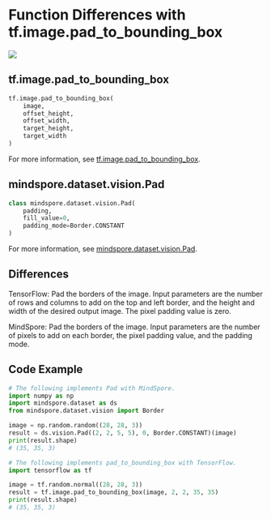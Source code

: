# Function Differences with tf.image.pad_to_bounding_box

<a href="https://gitee.com/mindspore/docs/blob/r1.10/docs/mindspore/source_en/note/api_mapping/tensorflow_diff/pad_to_bounding_box.md" target="_blank"><img src="https://mindspore-website.obs.cn-north-4.myhuaweicloud.com/website-images/r1.10/resource/_static/logo_source_en.png"></a>

## tf.image.pad_to_bounding_box

```python
tf.image.pad_to_bounding_box(
    image,
    offset_height,
    offset_width,
    target_height,
    target_width
)
```

For more information, see [tf.image.pad_to_bounding_box](https://www.tensorflow.org/versions/r1.15/api_docs/python/tf/image/pad_to_bounding_box).

## mindspore.dataset.vision.Pad

```python
class mindspore.dataset.vision.Pad(
    padding,
    fill_value=0,
    padding_mode=Border.CONSTANT
)
```

For more information, see [mindspore.dataset.vision.Pad](https://mindspore.cn/docs/en/r1.10/api_python/dataset_vision/mindspore.dataset.vision.Pad.html#mindspore.dataset.vision.Pad).

## Differences

TensorFlow: Pad the borders of the image. Input parameters are the number of rows and columns to add on the top and left border, and the height and width of the desired output image. The pixel padding value is zero.

MindSpore: Pad the borders of the image. Input parameters are the number of pixels to add on each border, the pixel padding value, and the padding mode.

## Code Example

```python
# The following implements Pad with MindSpore.
import numpy as np
import mindspore.dataset as ds
from mindspore.dataset.vision import Border

image = np.random.random((28, 28, 3))
result = ds.vision.Pad((2, 2, 5, 5), 0, Border.CONSTANT)(image)
print(result.shape)
# (35, 35, 3)

# The following implements pad_to_bounding_box with TensorFlow.
import tensorflow as tf

image = tf.random.normal((28, 28, 3))
result = tf.image.pad_to_bounding_box(image, 2, 2, 35, 35)
print(result.shape)
# (35, 35, 3)
```
